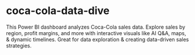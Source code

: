 # coca-cola-data-dive
This Power BI dashboard analyzes Coca-Cola sales data. Explore sales by region, profit margins, and more with interactive visuals like AI Q&amp;A, maps, &amp; dynamic timelines. Great for data exploration &amp; creating data-driven sales strategies. 
